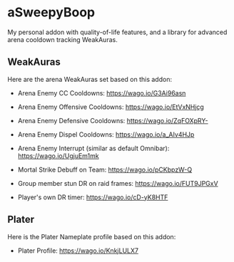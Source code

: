 # aSweepyBoop
My personal addon with quality-of-life features, and a library for advanced arena cooldown tracking WeakAuras.

## WeakAuras
Here are the arena WeakAuras set based on this addon:

- Arena Enemy CC Cooldowns: https://wago.io/G3Ai96asn
- Arena Enemy Offensive Cooldowns: https://wago.io/EtVxNHjcg
- Arena Enemy Defensive Cooldowns: https://wago.io/ZqFOXpRY-
- Arena Enemy Dispel Cooldowns: https://wago.io/a_AIv4HJp
- Arena Enemy Interrupt (similar as default Omnibar): https://wago.io/UgjuEm1mk

- Mortal Strike Debuff on Team: https://wago.io/pCKbpzW-Q
- Group member stun DR on raid frames: https://wago.io/FUT9JPGxV
- Player's own DR timer: https://wago.io/cD-yK8HTF

## Plater
Here is the Plater Nameplate profile based on this addon:
- Plater Profile: https://wago.io/KnkjLULX7
